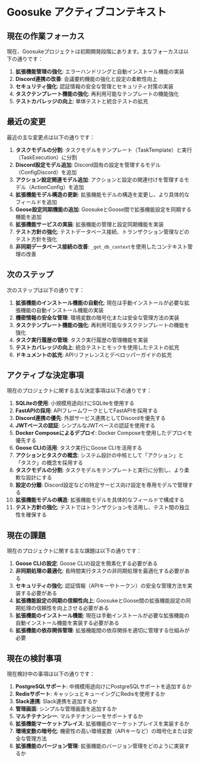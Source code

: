 # Goosuke アクティブコンテキスト

## 現在の作業フォーカス

現在、Goosukeプロジェクトは初期開発段階にあります。主なフォーカスは以下の通りです：

1. **拡張機能管理の強化**: エラーハンドリングと自動インストール機能の実装
2. **Discord連携の改善**: 会議要約機能の強化と設定の柔軟性向上
3. **セキュリティ強化**: 認証情報の安全な管理とセキュリティ対策の実装
4. **タスクテンプレート機能の強化**: 再利用可能なテンプレートの機能強化
5. **テストカバレッジの向上**: 単体テストと統合テストの拡充

## 最近の変更

最近の主な変更点は以下の通りです：

1. **タスクモデルの分割**: タスクモデルをテンプレート（TaskTemplate）と実行（TaskExecution）に分割
2. **Discord設定モデル追加**: Discord固有の設定を管理するモデル（ConfigDiscord）を追加
3. **アクション設定関連モデル追加**: アクションと設定の関連付けを管理するモデル（ActionConfig）を追加
4. **拡張機能モデル構造の更新**: 拡張機能モデルの構造を変更し、より具体的なフィールドを追加
5. **Goose設定同期機能の追加**: GoosukeとGoose間で拡張機能設定を同期する機能を追加
6. **拡張機能サービスの実装**: 拡張機能の管理と設定同期機能を実装
7. **テスト方針の強化**: テストデータベース接続、トランザクション管理などのテスト方針を強化
8. **非同期データベース接続の改善**: `_get_db_context`を使用したコンテキスト管理の改善

## 次のステップ

次のステップは以下の通りです：

1. **拡張機能のインストール機能の自動化**: 現在は手動インストールが必要な拡張機能の自動インストール機能の実装
2. **機密情報の安全な管理**: 環境変数の暗号化または安全な管理方法の実装
3. **タスクテンプレート機能の強化**: 再利用可能なタスクテンプレートの機能を強化
4. **タスク実行履歴の管理**: タスク実行履歴の管理機能を実装
5. **テストカバレッジの向上**: 統合テストとモックを使用したテストの拡充
6. **ドキュメントの拡充**: APIリファレンスとデベロッパーガイドの拡充

## アクティブな決定事項

現在のプロジェクトに関する主な決定事項は以下の通りです：

1. **SQLiteの使用**: 小規模用途向けにSQLiteを使用する
2. **FastAPIの採用**: APIフレームワークとしてFastAPIを採用する
3. **Discord連携の優先**: 外部サービス連携としてDiscordを優先する
4. **JWTベースの認証**: シンプルなJWTベースの認証を使用する
5. **Docker Composeによるデプロイ**: Docker Composeを使用したデプロイを優先する
6. **Goose CLIの活用**: タスク実行にGoose CLIを活用する
7. **アクションとタスクの概念**: システム設計の中核として「アクション」と「タスク」の概念を採用する
8. **タスクモデルの分割**: タスクモデルをテンプレートと実行に分割し、より柔軟な設計にする
9. **設定の分離**: Discord設定などの特定サービス向け設定を専用モデルで管理する
10. **拡張機能モデルの構造**: 拡張機能モデルを具体的なフィールドで構成する
11. **テスト方針の強化**: テストではトランザクションを活用し、テスト間の独立性を確保する

## 現在の課題

現在のプロジェクトに関する主な課題は以下の通りです：

1. **Goose CLIの設定**: Goose CLIの設定を簡素化する必要がある
2. **非同期処理の最適化**: 長時間実行タスクの非同期処理を最適化する必要がある
3. **セキュリティの強化**: 認証情報（APIキーやトークン）の安全な管理方法を実装する必要がある
4. **拡張機能設定の同期の信頼性向上**: GoosukeとGoose間の拡張機能設定の同期処理の信頼性を向上させる必要がある
5. **拡張機能のインストール機能**: 現在は手動インストールが必要な拡張機能の自動インストール機能を実装する必要がある
6. **拡張機能の依存関係管理**: 拡張機能間の依存関係を適切に管理する仕組みが必要

## 現在の検討事項

現在検討中の事項は以下の通りです：

1. **PostgreSQLサポート**: 中規模用途向けにPostgreSQLサポートを追加するか
2. **Redisサポート**: キャッシュとキューイングにRedisを使用するか
3. **Slack連携**: Slack連携を追加するか
4. **管理画面**: シンプルな管理画面を追加するか
5. **マルチテナンシー**: マルチテナンシーをサポートするか
6. **拡張機能マーケットプレイス**: 拡張機能のマーケットプレイスを実装するか
7. **環境変数の暗号化**: 機密性の高い環境変数（APIキーなど）の暗号化または安全な管理方法
8. **拡張機能のバージョン管理**: 拡張機能のバージョン管理をどのように実装するか